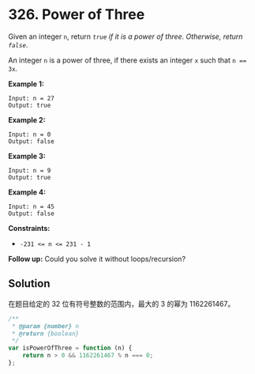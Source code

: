 # 326. Power of Three

Given an integer `n`, return _`true` if it is a power of three. Otherwise, return `false`_.

An integer `n` is a power of three, if there exists an integer `x` such that `n == 3x`.

**Example 1:**

```
Input: n = 27
Output: true
```

**Example 2:**

```
Input: n = 0
Output: false
```

**Example 3:**

```
Input: n = 9
Output: true
```

**Example 4:**

```
Input: n = 45
Output: false
```

**Constraints:**

-   `-231 <= n <= 231 - 1`

**Follow up:** Could you solve it without loops/recursion?

## Solution

在题目给定的 32 位有符号整数的范围内，最大的 3 的幂为 1162261467。

```javascript
/**
 * @param {number} n
 * @return {boolean}
 */
var isPowerOfThree = function (n) {
    return n > 0 && 1162261467 % n === 0;
};
```
